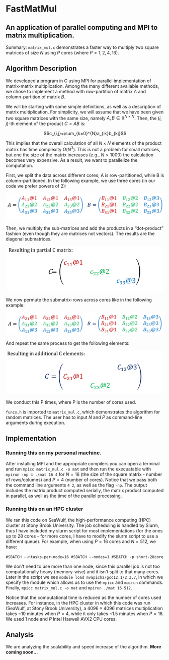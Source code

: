 # FastMatMul
## An application of parallel computing and MPI to matrix multiplication.

Summary: `matrix_mul.c` demonstrates a faster way to multiply two square matrices of size $N$ using $P$ cores (where $P=1,2,4,16$). 

## Algorithm Description
We developed a program in C using MPI for parallel implementation of matrix-matrix multiplication. Among the many different available methods, we chose to implement a method with row-partition of matrix $A$ and column-partition of matrix $B$. 

We will be starting with some simple definitions, as well as a description of matrix multiplication. For simplicity, we will assume that we have been given two square matrices with the same size, namely $A,B\in\mathbb{R}^{N\times N}$. Then, the $\left(i,j\right)$-th element of the product $C=AB$ is:

$$c_{i,j}=\sum_{k=0}^{N}a_{ik}b_{kj}$$

This implies that the overall calculation of all $N\times N$ elements of the product matrix has time complexity $O\left(N^3\right)$. This is not a problem for small matrices, but one the size of the matrix increases (e.g., $N>1000$) the calculation becomes very expensive. As a result, we want to parallelize the computation.

First, we split the data across different cores; A is row-partitioned, while B is column-partitioned. In the following example, we use three cores (in our code we prefer powers of 2):
<p align="center">
  <img src="pics/doc1pic.png" width="600" />
</p>

Then, we multiply the sub-matrices and add the products in a “dot-product” fashion (even though they are matrices not vectors). The results are the diagonal submatrices.
<p align="center">
  <img src="pics/doc2pic.png" width="500" />
</p>

We now permute the submatrix-rows across cores like in the following example:
<p align="center">
  <img src="pics/doc3pic.png" width="600" />
</p>

And repeat the same process to get the following elements:
<p align="center">
  <img src="pics/doc4pic.png" width="500" />
</p>

We conduct this P times, where P is the number of cores used.

`funcs.h` is imported to `matrix_mul.c`, which demonstrates the algorithm for random matrices. The user has to input $N$ and $P$ as command-line arguments during execution.

## Implementation

### Running this on my personal machine.
After installing MPI and the appropriate compilers you can open a terminal and run `mpicc matrix_mul.c -o mat` and then run the execuatable with `mpirun -np 4 ./mat 16 4` for $N=16$ (the size of the square matrix - number of rows/columns) and $P=4$ (number of cores). Notice that we pass both the command line arguments `4 2`, as well as the flag `-np`. The output includes the matrix product computed serially, the matrix product computed in parallel, as well as the time of the parallel processing.

### Running this on an HPC cluster
We ran this code on SeaWulf, the high-performance computing (HPC) cluster at Stony Brook University. The job scheduling is handled by Slurm, thus I have included my slurm script for most implementations (for the ones up to 28 cores - for more cores, I have to modify the slurm script to use a different queue). For example, when using $P=16$ cores and $N=512$, we have:

`#SBATCH --ntasks-per-node=16
#SBATCH --nodes=1
#SBATCH -p short-28core`

We don't need to use more than one node, since this parallel job is not too computationally heavy (memory-wise) and it isn't split to that many cores. Later in the script we see `module load mvapich2/gcc12.1/2.3.7`, in which we specify the module which allows us to use the `mpicc` and `mpirun` commands. Finally, `mpicc matrix_mul.c -o mat` and `mpirun ./mat 16 512`.

Notice that the computational time is reduced as the number of cores used increases. For instance, in the HPC cluster in which this code was run (SeaWulf, at Stony Brook University), a $4096 \times 4096$ matrices multiplication takes ~10 minutes when $P=4$, while it only takes ~1.5 minutes when $P=16$. We used 1 node and $P$ Intel Haswell AVX2 CPU cores.

## Analysis

We are analyzing the scalability and speed increase of the algorithm. **More coming soon...**
